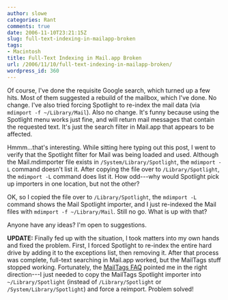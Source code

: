 ```yaml
---
author: slowe
categories: Rant
comments: true
date: 2006-11-10T23:21:15Z
slug: full-text-indexing-in-mailapp-broken
tags:
- Macintosh
title: Full-Text Indexing in Mail.app Broken
url: /2006/11/10/full-text-indexing-in-mailapp-broken/
wordpress_id: 360
---
```


Of course, I've done the requisite Google search, which turned up a few hits. Most of them suggested a rebuild of the mailbox, which I've done. No change. I've also tried forcing Spotlight to re-index the mail data (via `mdimport -f ~/Library/Mail`). Also no change. It's funny because using the Spotlight menu works just fine, and will return mail messages that contain the requested text. It's just the search filter in Mail.app that appears to be affected.

Hmmm...that's interesting. While sitting here typing out this post, I went to verify that the Spotlight filter for Mail was being loaded and used. Although the Mail.mdimporter file exists in `/System/Library/Spotlight`, the `mdimport -L` command doesn't list it. After copying the file over to `/Library/Spotlight`, the `mdimport -L` command does list it. How odd---why would Spotlight pick up importers in one location, but not the other?

OK, so I copied the file over to `/Library/Spotlight`, the `mdimport -L` command shows the Mail Spotlight importer, and I just re-indexed the Mail files with `mdimport -f ~/Library/Mail`. Still no go. What is up with that?

Anyone have any ideas? I'm open to suggestions.

**UPDATE:** Finally fed up with the situation, I took matters into my own hands and fixed the problem. First, I forced Spotlight to re-index the entire hard drive by adding it to the exceptions list, then removing it. After that process was complete, full-text searching in Mail.app worked, but the MailTags stuff stopped working. Fortunately, the [MailTags FAQ](http://www.indev.ca/MTFAQ.html) pointed me in the right direction---I just needed to copy the MailTags Spotlight importer into `~/Library/Spotlight` (instead of `/Library/Spotlight` or `/System/Library/Spotlight`) and force a reimport. Problem solved!
